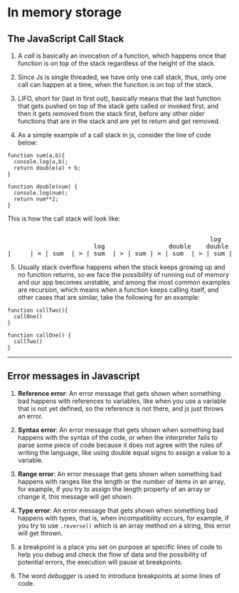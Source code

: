 # In memory storage

## The JavaScript Call Stack

1. A *call* is basically an invocation of a function, which happens once that function is on top of the stack regardless of the height of the stack.

2. Since Js is single threaded, we have only one call stack, thus, only one call can happen at a time, when the function is on top of the stack.

3. LIFO, short for (last in first out), basically means that the last function that gets pushed on top of the stack gets called or invoked first, and then it gets removed from the stack first, before any other older functions that are in the stack and are yet to return and get removed.

4. As a simple example of a call stack in js, consider the line of code below:

```
function sum(a,b){
  console.log(a,b);
  return double(a) + b;
}

function double(num) {
  console.log(num);
  return num**2;
}
```

This is how the call stack will look like:
<pre>

                                                      log
                       log                 double    double     double
|     | > | sum  | > | sum  | > | sum | > | sum  | > | sum | > | sum  | > | sum | > |    | > |
</pre>

5. Usually stack overflow happens when the stack keeps growing up and no function returns, so we face the possibility of running out of memory and our app becomes unstable, and among the most common examples are recursion, which means when a function keeps calling itself, and other cases that are similar, take the following for an example:

```
function callTwo(){
  callOne()
}

function callOne() {
  callTwo()
}
```

-----------------------------------

## Error messages in Javascript

1. **Reference error**: An error message that gets shown when something bad happens with references to variables, like when you use a variable that is not yet defined, so the reference is not there, and js just throws an error.
2. **Syntax error**: An error message that gets shown when something bad happens with the syntax of the code, or when the interpreter fails to parse some piece of code because it does not agree with the rules of writing the language, like using double equal signs to assign a value to a variable.
3. **Range error**: An error message that gets shown when something bad happens with ranges like the length or the number of items in an array, for example, if you try to assign the length property of an array or change it, this message will get shown.
4. **Type error**: An error message that gets shown when something bad happens with types, that is, when incompatibility occurs, for example, if you try to use `.reverse()` which is an array method on a string, this error will get thrown.

5. a breakpoint is a place you set on purpose at specific lines of code to help you debug and check the flow of data and the possibility of potential errors, the execution will pause at breakpoints.

6. The word *debugger* is used to introduce breakpoints at some lines of code.

